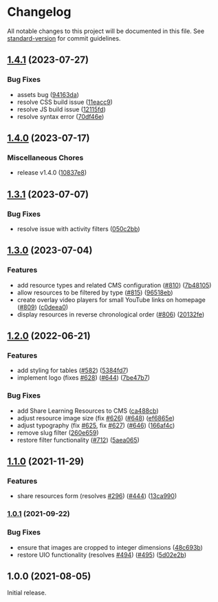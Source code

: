 # Changelog

All notable changes to this project will be documented in this file. See [standard-version](https://github.com/conventional-changelog/standard-version) for commit guidelines.

## [1.4.1](https://github.com/codelearncreate/weavly.org/compare/v1.4.0...v1.4.1) (2023-07-27)


### Bug Fixes

* assets bug ([94163da](https://github.com/codelearncreate/weavly.org/commit/94163da24b35e264e4d6abcdfe3e2ed99b106ee7))
* resolve CSS build issue ([11eacc9](https://github.com/codelearncreate/weavly.org/commit/11eacc9340727f4eb0f46a248799064168791b96))
* resolve JS build issue ([12115fd](https://github.com/codelearncreate/weavly.org/commit/12115fd223520523e9135962f2c129240f209aa6))
* resolve syntax error ([70df46e](https://github.com/codelearncreate/weavly.org/commit/70df46ea7d56230cac837d38ff6a7f79bf483b91))

## [1.4.0](https://github.com/codelearncreate/weavly.org/compare/v1.3.1...v1.4.0) (2023-07-17)


### Miscellaneous Chores

* release v1.4.0 ([10837e8](https://github.com/codelearncreate/weavly.org/commit/10837e811d3d5fd800a746c616bb9cb186cbc35c))

## [1.3.1](https://github.com/codelearncreate/weavly.org/compare/v1.3.0...v1.3.1) (2023-07-07)


### Bug Fixes

* resolve issue with activity filters ([050c2bb](https://github.com/codelearncreate/weavly.org/commit/050c2bb9fc9bd3cc56e5861cee27e2008e5cfbac))

## [1.3.0](https://github.com/codelearncreate/weavly.org/compare/v1.2.0...v1.3.0) (2023-07-04)


### Features

* add resource types and related CMS configuration ([#810](https://github.com/codelearncreate/weavly.org/issues/810)) ([7b48105](https://github.com/codelearncreate/weavly.org/commit/7b4810580d1fd40cefb8d29c5510d2399590939c))
* allow resources to be filtered by type ([#815](https://github.com/codelearncreate/weavly.org/issues/815)) ([96518eb](https://github.com/codelearncreate/weavly.org/commit/96518eb0c2a54f1fb040e9f789b43d8278f25cd2))
* create overlay video players for small YouTube links on homepage ([#809](https://github.com/codelearncreate/weavly.org/issues/809)) ([c0deea0](https://github.com/codelearncreate/weavly.org/commit/c0deea062b48c0ff1b59f602a288059fe128390c))
* display resources in reverse chronological order ([#806](https://github.com/codelearncreate/weavly.org/issues/806)) ([20132fe](https://github.com/codelearncreate/weavly.org/commit/20132feac1e7600908ed735bfa698cf49a7caa0c))

## [1.2.0](https://www.github.com/codelearncreate/weavly.org/compare/v1.1.0...v1.2.0) (2022-06-21)


### Features

* add styling for tables ([#582](https://www.github.com/codelearncreate/weavly.org/issues/582)) ([5384fd7](https://www.github.com/codelearncreate/weavly.org/commit/5384fd77e793f50ca80c1749ff3a2729c402fe9f))
* implement logo (fixes [#628](https://www.github.com/codelearncreate/weavly.org/issues/628)) ([#644](https://www.github.com/codelearncreate/weavly.org/issues/644)) ([7be47b7](https://www.github.com/codelearncreate/weavly.org/commit/7be47b7e81b2c96f3cab765752cf0d4d1bbc8dea))


### Bug Fixes

* add Share Learning Resources to CMS ([ca488cb](https://www.github.com/codelearncreate/weavly.org/commit/ca488cb48a912dacc8e4c863a5a010d619724ebc))
* adjust resource image size (fix [#626](https://www.github.com/codelearncreate/weavly.org/issues/626)) ([#648](https://www.github.com/codelearncreate/weavly.org/issues/648)) ([ef6865e](https://www.github.com/codelearncreate/weavly.org/commit/ef6865efc9cd090f283c423aa3ac2742cdac8bd7))
* adjust typography (fix [#625](https://www.github.com/codelearncreate/weavly.org/issues/625), fix [#627](https://www.github.com/codelearncreate/weavly.org/issues/627)) ([#646](https://www.github.com/codelearncreate/weavly.org/issues/646)) ([166af4c](https://www.github.com/codelearncreate/weavly.org/commit/166af4ca9cb239d69881c8784a76a768a9fceb9c))
* remove slug filter ([260e659](https://www.github.com/codelearncreate/weavly.org/commit/260e6597fc416ae423448bb75741c3fa5c0b2e07))
* restore filter functionality ([#712](https://www.github.com/codelearncreate/weavly.org/issues/712)) ([5aea065](https://www.github.com/codelearncreate/weavly.org/commit/5aea0654cdf02d89945f1244924a29ad72a801b7))

## [1.1.0](https://www.github.com/codelearncreate/weavly.org/compare/v1.0.1...v1.1.0) (2021-11-29)


### Features

* share resources form (resolves [#296](https://www.github.com/codelearncreate/weavly.org/issues/296)) ([#444](https://www.github.com/codelearncreate/weavly.org/issues/444)) ([13ca990](https://www.github.com/codelearncreate/weavly.org/commit/13ca990fc82eae284a6833bb9997ecd5de45e01b))

### [1.0.1](https://www.github.com/codelearncreate/weavly.org/compare/v1.0.0...v1.0.1) (2021-09-22)


### Bug Fixes

* ensure that images are cropped to integer dimensions ([48c693b](https://www.github.com/codelearncreate/weavly.org/commit/48c693bcb301ac2fe2eaaacdcd0b8736732c7d96))
* restore UIO functionality (resolves [#494](https://www.github.com/codelearncreate/weavly.org/issues/494)) ([#495](https://www.github.com/codelearncreate/weavly.org/issues/495)) ([5d02e2b](https://www.github.com/codelearncreate/weavly.org/commit/5d02e2b4d54b7362a5cbff8ade330ea82525368c))

## 1.0.0 (2021-08-05)

Initial release.

